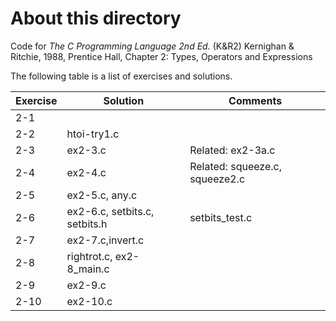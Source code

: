 # About this directory 
Code for _The C Programming Language 2nd Ed._ (K&R2) Kernighan & Ritchie, 1988, Prentice Hall, Chapter 2: Types, Operators and Expressions

The following table is a list of exercises and solutions.

|Exercise|Solution|Comments|
|--------|--------|--------|
|2-1 	 | ||
|2-2  	 | htoi-try1.c    ||
|2-3     | ex2-3.c  |Related: ex2-3a.c|
|2-4     | ex2-4.c|Related: squeeze.c, squeeze2.c|
|2-5     | ex2-5.c, any.c ||
|2-6     | ex2-6.c, setbits.c, setbits.h |setbits_test.c|
|2-7     | ex2-7.c,invert.c ||
|2-8     |rightrot.c, ex2-8_main.c||
|2-9     | ex2-9.c ||
|2-10 	 | ex2-10.c ||
